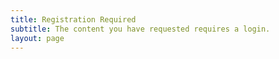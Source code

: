 ```yaml
---
title: Registration Required
subtitle: The content you have requested requires a login.
layout: page
---
```


<div data-netlify-identity-menu></div>
